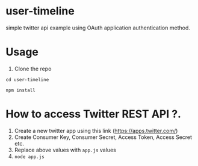 # user-timeline
simple twitter api example using OAuth  application authentication method.

# Usage
1. Clone the repo

 ```cd user-timeline```

 ```npm install```

# How to access Twitter REST API ?. 

1. Create a new twitter app using this link (https://apps.twitter.com/) 
2. Create Consumer Key, Consumer Secret, Access Token, Access Secret etc.
3. Replace above values with ```app.js``` values
4. ```node app.js```
